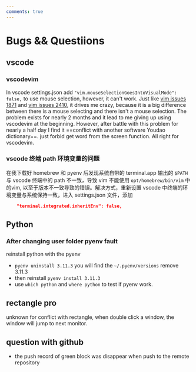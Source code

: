 ```yaml
---
comments: true
---
```


# Bugs && Questiions
## vscode
### vscodevim
In vscode settings.json add `"vim.mouseSelectionGoesIntoVisualMode": false,` to use mouse selection, however, it can't work. Just like [vim issues 1871](https://github.com/VSCodeVim/Vim/issues/1871) and [vim issues 2410](https://github.com/VSCodeVim/Vim/issues/2410), it drives me crazy, because it is a big difference between there is a mouse selecting and there isn't a mouse selection. The problem exists for nearly 2 months and it lead to me giving up using vscodevim at the beginning. However, after battle with this problem for nearly a half day I find it ==conflict with another software Youdao dictionary==. just forbid get word from the screen function. All right for vscodevim.  
### vscode 终端 path 环境变量的问题
在我下载好 homebrew 和 pyenv 后发现系统自带的 terminal.app 输出的 `$PATH` 与 vscode 终端中的 path 不一致，导致 vim 不能使用 `opt/homebrew/bin/vim` 中的vim, 以至于版本不一致导致的错误。解决方式，重新设置 vscode 中终端的环境变量与系统保持一致，进入 settings.json 文件，添加  
``` json
    "terminal.integrated.inheritEnv": false,
```
## Python
### After changing user folder pyenv fault
reinstall python with the pyenv  

* `pyenv uninstall 3.11.3` you will find the `~/.pyenv/versions` remove 3.11.3
* then reinstall `pyenv install 3.11.3` 
* use `which python` and `where python` to test if pyenv work.  

## rectangle pro
unknown for conflict with rectangle, when double click a window, the window will jump to next monitor.

## question with github
* the push record of green block was disappear when push to the remote repository